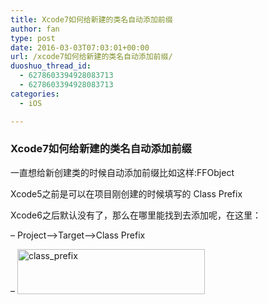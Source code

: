 ```yaml
---
title: Xcode7如何给新建的类名自动添加前缀
author: fan
type: post
date: 2016-03-03T07:03:01+00:00
url: /xcode7如何给新建的类名自动添加前缀/
duoshuo_thread_id:
  - 6278603394928083713
  - 6278603394928083713
categories:
  - iOS

---
```

### Xcode7如何给新建的类名自动添加前缀

一直想给新创建类的时候自动添加前缀比如这样:FFObject
  
Xcode5之前是可以在项目刚创建的时候填写的 Class Prefix
  
Xcode6之后默认没有了，那么在哪里能找到去添加呢，在这里：
  
&#8211; Project&#8211;>Target&#8211;>Class Prefix
  
&#8211; <a href="http://blog-fansrss.rhcloud.com/wp-content/uploads/2016/03/class_prefix.png" rel="attachment wp-att-338"><img class="alignleft size-medium wp-image-338" src="http://fanjinlong.xyz/wp-content/uploads/2016/03/class_prefix-300x72.png" alt="class_prefix" width="300" height="72" /></a>